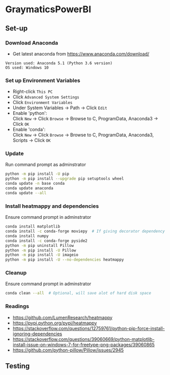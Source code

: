 # GraymaticsPowerBI

## Set-up

### Download Anaconda
- Get latest anaconda from https://www.anaconda.com/download/
```
Version used: Anaconda 5.1 (Python 3.6 version)
OS used: Windows 10
```

### Set up Environment Variables
- Right-click `This PC`
- Click `Advanced System Settings`
- Click `Environment Variables`
- Under System Variables -> Path -> Click `Edit`
- Enable 'python':  
    Click `New` -> Click `Browse` -> Browse to C, ProgramData, Anaconda3 -> Click `OK`
- Enable 'conda':  
    Click `New` -> Click `Browse` -> Browse to C, ProgramData, Anaconda3, Scripts -> Click `OK`

### Update
Run command prompt as adminstrator
```bash
python -m pip install -U pip
python -m pip install --upgrade pip setuptools wheel
conda update -n base conda
conda update anaconda
conda update --all
```

### Install heatmappy and dependencies
Ensure command prompt in adminstrator
```bash
conda install matplotlib
conda install -c conda-forge moviepy  # If giving decorator dependency conflict, do: conda uninstall decorator
conda install numpy
conda install -c conda-forge pyside2
python -m pip uninstall Pillow
python -m pip install -U Pillow
python -m pip install -U imageio
python -m pip install -U --no-dependencies heatmappy
```

### Cleanup
Ensure command prompt in adminstrator
```bash
conda clean --all  # Optional, will save alot of hard disk space
```

### Readings
- https://github.com/LumenResearch/heatmappy
- https://pypi.python.org/pypi/heatmappy
- https://stackoverflow.com/questions/12759761/python-pip-force-install-ignoring-dependencies
- https://stackoverflow.com/questions/39060669/python-matplotlib-install-issue-on-windows-7-for-freetype-png-packages/39060865
- https://github.com/python-pillow/Pillow/issues/2945

## Testing
